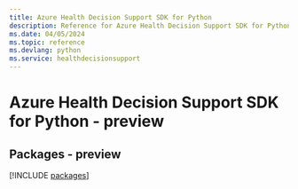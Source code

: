 ```yaml
---
title: Azure Health Decision Support SDK for Python
description: Reference for Azure Health Decision Support SDK for Python
ms.date: 04/05/2024
ms.topic: reference
ms.devlang: python
ms.service: healthdecisionsupport
---
```

# Azure Health Decision Support SDK for Python - preview
## Packages - preview
[!INCLUDE [packages](health-decision-support-index.md)]